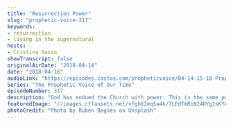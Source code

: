 ```yaml
---
title: "Resurrection Power"
slug: "prophetic-voice-317"
keywords:
- resurrection
- living in the supernatural
hosts:
- Cristina Sosso
showTranscript: false
originalAirDate: "2018-04-14"
date: "2018-04-16"
audioLink: "https://episodes.castos.com/propheticvoice/04-14-15-18-Prophetic-Voice-of-Our-Time-[mixdown]-01.mp3"
Series: "The Prophetic Voice of Our Time"
episodeNumber: 317
description: "God has endued the Church with power. This is the same power that resurrected Jesus from the dead and it's living inside of us! It's time for the Body of Christ to operate in this power and watch the supernatural manifest."
featuredImage: "//images.ctfassets.net/vfgh62eq5a4k/7LEdTmRiN24UYg2sKYAcQ4/58e7c0675511fe092f07bab9498377f2/photo-1518006147670-f4b8afc65e22__1_.jpg"
photoCredit: "Photo by Rubén Bagüés on Unsplash"
---
```

